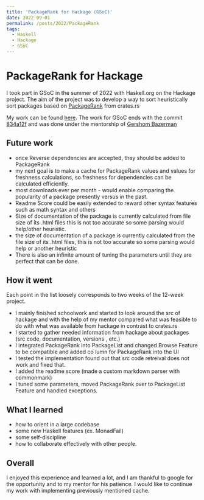 ```yaml
---
title: 'PackageRank for Hackage (GSoC)'
date: 2022-09-01
permalink: /posts/2022/PackageRank
tags:
  - Haskell
  - Hackage
  - GSoC
---
```


# PackageRank for Hackage

I took part in GSoC in the summer of 2022 with Haskell.org on the Hackage project. The aim of the project was to develop a way to sort heuristically sort packages based on [PackageRank](https://gitlab.com/crates.rs/crates.rs/-/blob/main/ranking/src/lib_ranking.rs) from crates.rs

My work can be found [here](https://github.com/haskell/hackage-server/pull/1091). The work for GSoC ends with the commit [834a12f](https://github.com/haskell/hackage-server/pull/1091/commits/834a12f84938fe24ffd06e2c09af95985dbcf435) and was done under the mentorship of [Gershom Bazerman](http://gbaz.github.io/)

## Future work

- once Reverse dependencies are accepted, they should be added to PackageRank
- my next goal is to make a cache for PackageRank values and values for freshness calculations, so freshness for dependencies can be calculated efficiently.
- most downloads ever per month - would enable comparing the popularity of a package presently versus in the past.
- Readme Score could be easily extended to reward other syntax features such as math syntax and others
- Size of documentation of the package is currently calculated from file size of its .html files this is not too accurate so some parsing would help/other heuristic.
- the size of documentation of a package is currently calculated from the file size of its .html files, this is not too accurate so some parsing would help or another heuristic
- There is also an infinite amount of tuning the parameters until they are perfect that can be done.

## How it went

Each point in the list loosely corresponds to two weeks of the 12-week project.

- I mainly finished schoolwork and started to look around the src of hackage and with the help of my mentor compared what was feasible to do with what was available from hackage in contrast to crates.rs
- I started to gather needed information from hackage about packages (src code, documentation, versions , etc.)
- I integrated PackageRank into PackageList and changed Browse Feature to be compatible and added co    lumn for PackageRank into the UI
- I tested the implementation found out that src code retreival does not work and fixed that.
- I added the readme score (made a custom markdown parser with commonmark)
- I tuned some parameters, moved PackageRank over to PackageList Feature and handled exceptions.

## What I learned

- how to orient in a large codebase 
- some new Haskell features (ex. MonadFail)
- some self-discipline
- how to collaborate effectively with other people.

## Overall

I enjoyed this experience and learned a lot, and I am thankful to google for the opportunity and to my mentor for his patience. I would like to continue my work with implementing previously mentioned cache.
